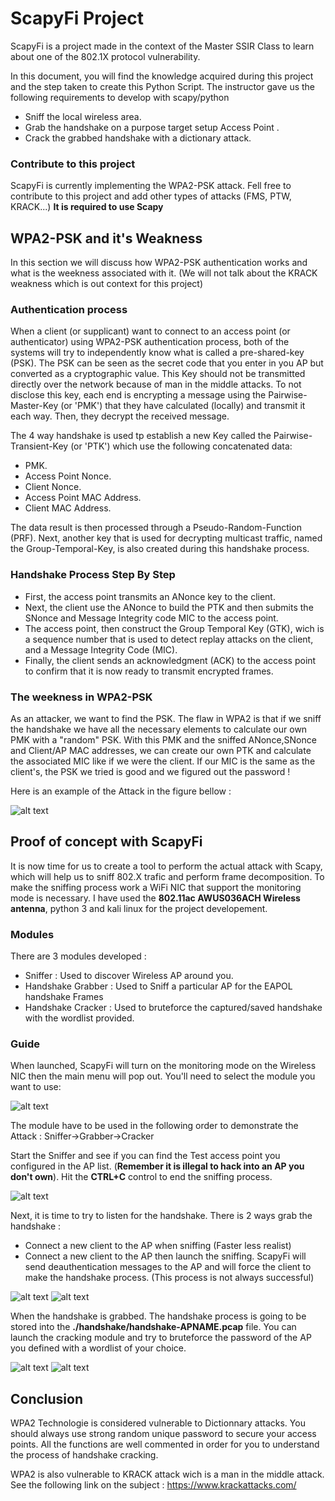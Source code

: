 # ScapyFi Project

ScapyFi is a project made in the context of the Master SSIR Class to learn about one of the 802.1X protocol vulnerability. 

In this document, you will find the knowledge acquired during this project and the step taken to create this Python Script. The instructor gave us the following requirements to develop with scapy/python

* Sniff the local wireless area.
* Grab the handshake on a purpose target setup Access Point .
* Crack the grabbed handshake with a dictionary attack.


### Contribute to this project
ScapyFi is currently implementing the WPA2-PSK attack. Fell free to contribute to this project and add other types of attacks (FMS, PTW, KRACK...)
**It is required to use Scapy**

## WPA2-PSK and it's Weakness
In this section we will discuss how WPA2-PSK authentication works and what is the weekness associated with it. (We will not talk about the KRACK weakness which is out context for this project)

### Authentication process

When a client (or supplicant) want to connect to an access point (or authenticator) using WPA2-PSK authentication process, both of the systems will try to independently know what is called a pre-shared-key (PSK). The PSK can be seen as the secret code that you enter in you AP but converted as a cryptographic value. This Key should not be transmitted directly over the network because of man in the middle attacks. To not disclose this key, each end is encrypting a message using the Pairwise-Master-Key (or 'PMK') that they have calculated (locally) and transmit it each way. Then, they decrypt the received message. 

The 4 way handshake is used tp establish a new Key called the Pairwise-Transient-Key (or 'PTK') which use the following concatenated data: 

* PMK.
* Access Point Nonce.
* Client Nonce.
* Access Point MAC Address.
* Client MAC Address.

The data result is then processed through a Pseudo-Random-Function (PRF). Next,  another key that is used for decrypting multicast traffic, named the Group-Temporal-Key, is also created during this handshake process.

### Handshake Process Step By Step 

* First, the access point transmits an ANonce key to the client.
* Next, the client use the ANonce to build the PTK and then submits the SNonce and Message Integrity code MIC to the access point.
* The access point, then construct the Group Temporal Key (GTK), wich is a sequence number that is used to detect replay attacks on the client, and a Message Integrity Code (MIC).
* Finally, the client sends an acknowledgment (ACK) to the access point to confirm that it is now ready to transmit encrypted frames. 

### The weekness in WPA2-PSK

As an attacker, we want to find the PSK. The flaw in WPA2 is that if we sniff the handshake we have all the necessary elements to calculate our own PMK with a "random" PSK. With this PMK and the sniffed ANonce,SNonce and Client/AP MAC addresses, we can create our own PTK and calculate the associated MIC like if we were the client. If our MIC is the same as the client's, the PSK we tried is good and we figured out the password ! 

Here is an example of the Attack in the figure bellow : 


![alt text](https://github.com/k1nd0ne/ScapyWifi/blob/master/screnshots/screen_7.jpeg)


## Proof of concept with ScapyFi

It is now time for us to create a tool to perform the actual attack with Scapy, which will help us to sniff 802.X trafic and perform frame decomposition. To make the sniffing process work a WiFi NIC that support the monitoring mode is necessary. 
I have used the **802.11ac AWUS036ACH Wireless antenna**, python 3 and kali linux for the project developement.


### Modules 

There are 3 modules developed : 

* Sniffer : Used to discover Wireless AP around you.
* Handshake Grabber : Used to Sniff a particular AP for the EAPOL handshake Frames
* Handshake Cracker : Used to bruteforce the captured/saved handshake with the wordlist provided.


### Guide
When launched, ScapyFi will turn on the monitoring mode on the Wireless NIC then the main menu will pop out. You'll need to select the module you want to use:

![alt text](https://github.com/k1nd0ne/ScapyWifi/blob/master/screnshots/Screen_1.png)


The module have to be used in the following order to demonstrate the Attack : 
Sniffer->Grabber->Cracker

Start the Sniffer and see if you can find the Test access point you configured in the AP list. (**Remember it is illegal to hack into an AP you don't own**). Hit the **CTRL+C** control to end the sniffing process.



![alt text](https://github.com/k1nd0ne/ScapyWifi/blob/master/screnshots/Screen_2.png)



Next, it is time to try to listen for the handshake. There is 2 ways grab the handshake : 
* Connect a new client to the AP when sniffing (Faster less realist)
* Connect a new client to the AP then launch the sniffing. ScapyFi will send deauthentication messages to the AP and will force the client to make the handshake process. (This process is not always successful)

![alt text](https://github.com/k1nd0ne/ScapyWifi/blob/master/screnshots/Screen_3.png)
![alt text](https://github.com/k1nd0ne/ScapyWifi/blob/master/screnshots/Screen_4.png)


When the handshake is grabbed. The handshake process is going to be stored into the **./handshake/handshake-APNAME.pcap** file. You can launch the cracking module and try to bruteforce the password of the AP you defined with a wordlist of your choice. 

![alt text](https://github.com/k1nd0ne/ScapyWifi/blob/master/screnshots/Screen_5.png)
![alt text](https://github.com/k1nd0ne/ScapyWifi/blob/master/screnshots/Screen_6.png)


## Conclusion

WPA2 Technologie is considered vulnerable to Dictionnary attacks. You should always use strong random unique password to secure your access points. All the functions are well commented in order for you to understand the process of handshake cracking.

WPA2 is also vulnerable to KRACK attack wich is a man in the middle attack. See the following link on the subject : https://www.krackattacks.com/

